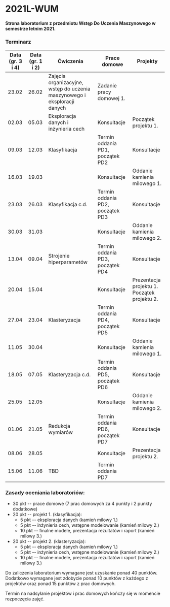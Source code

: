 # 2021L-WUM

#### Strona laboratorium z przedmiotu Wstęp Do Uczenia Maszynowego w semestrze letnim 2021.
### Terminarz

| Data (gr. 3 i 4) | Data (gr. 1 i 2) | Ćwiczenia                                 | Prace domowe               | Projekty                     |
|-------|-------|---------------------------------------------|----------------------------------|------------------------------|
| 23.02 | 26.02 | Zajęcia organizacyjne, wstęp do uczenia maszynowego i eksploracji danych| Zadanie pracy domowej 1.         |
| 02.03 | 05.03 | Eksploracja danych i inżynieria cech                                    | Konsultacje                      | Początek projektu 1.         |
| 09.03 | 12.03 | Klasyfikacja                                                            | Termin oddania PD1, początek PD2 | Konsultacje                  |
| 16.03 | 19.03 |                                                                         | Konsultacje                      | Oddanie kamienia milowego 1. |
| 23.03 | 26.03 | Klasyfikacja c.d.                                                       | Termin oddania PD2, początek PD3 | Konsultacje                  |
| 30.03 | 31.03 |                                                                         | Konsultacje                      | Oddanie kamienia milowego 2. |
| 13.04 | 09.04 | Strojenie hiperparametów                                                | Termin oddania PD3, początek PD4 | Konsultacje                  |
| 20.04 | 15.04 |                                                                         | Konsultacje                      | Prezentacja projektu 1. <br> Początek projektu 2.     |
| 27.04 | 23.04 | Klasteryzacja                                                           | Termin oddania PD4, początek PD5 | Konsultacje                  |                   
| 11.05 | 30.04 |                                                                         | Konsultacje                      | Oddanie kamienia milowego 1. |
| 18.05 | 07.05 | Klasteryzacja c.d.                                                      | Termin oddania PD5, początek PD6 | Konsultacje                  |
| 25.05 | 12.05 |                                                                         | Konsultacje                      | Oddanie kamienia milowego 2. |
| 01.06 | 21.05 | Redukcja wymiarów                                                       | Termin oddania PD6, początek PD7 | Konsultacje                  |
| 08.06 | 28.05 |  | Konsultacje                                                          | Prezentacja projektu 2.          |                              |
| 15.06 | 11.06 | TBD                                         | Termin oddania PD7               |                              |                                                                                            

### Zasady oceniania laboratoriów:

* 30 pkt -- prace domowe (7 prac domowych za 4 punkty i 2 punkty dodatkowe)
* 20 pkt -- projekt 1. (klasyfikacja):
  * 5 pkt -- eksploracja danych (kamień milowy 1.)
  * 5 pkt -- inżynieria cech, wstępne modelowanie (kamień milowy 2.)
  * 10 pkt -- finalne modele, prezentacja rezultatów i raport (kamień milowy 3.)
* 20 pkt -- projekt 2. (klasteryzacja):
  * 5 pkt -- eksploracja danych (kamień milowy 1.)
  * 5 pkt -- inżynieria cech, wstępne modelowanie (kamień milowy 2.)
  * 10 pkt -- finalne modele, prezentacja rezultatów i raport (kamień milowy 3.)

<!---* 10 pkt -- zaliczenie 3 kursów na DataCamp + wypełnienie ankiety -->

<!--- Do zaliczenia laboratorium wymagane jest uzyskanie ponad połowy możliwych do zdobycia punktów (czyli ponad 40). Dodatkowo wymagane jest zdobycie ponad 10 punktów z każdego z projektów oraz ponad 15 punktów z prac domowych. -->

Do zaliczenia laboratorium wymagane jest uzyskanie ponad 40 punktów. Dodatkowo wymagane jest zdobycie ponad 10 punktów z każdego z projektów oraz ponad 15 punktów z prac domowych.

Termin na nadsyłanie projektów i prac domowych kończy się w momencie rozpoczęcia zajęć.
